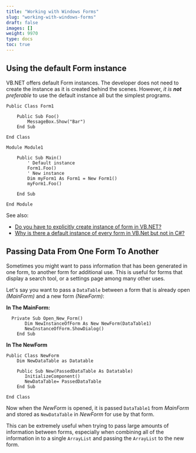 ```yaml
---
title: "Working with Windows Forms"
slug: "working-with-windows-forms"
draft: false
images: []
weight: 9970
type: docs
toc: true
---
```


## Using the default Form instance
VB.NET offers default Form instances. The developer does not need to create the instance as it is created behind the scenes. However, *it is **not** preferable* to use the default instance all but the simplest programs.

    Public Class Form1
    
        Public Sub Foo()
            MessageBox.Show("Bar")
        End Sub
    
    End Class
    
    Module Module1
    
        Public Sub Main()
            ' Default instance
            Form1.Foo()
            ' New instance
            Dim myForm1 As Form1 = New Form1()
            myForm1.Foo()

        End Sub
    
    End Module

See also:

 - [Do you have to explicitly create instance of form in VB.NET?][1] 
 - [Why is there a default instance of every form in VB.Net but not in C#?][2]


  [1]: http://stackoverflow.com/a/22367129/832052
  [2]: http://stackoverflow.com/questions/4698538/why-is-there-a-default-instance-of-every-form-in-vb-net-but-not-in-c

## Passing Data From One Form To Another
Sometimes you might want to pass information that has been generated in one form, to another form for additional use. This is useful for forms that display a search tool, or a settings page among many other uses.

Let's say you want to pass a `DataTable` between a form that is already open *(MainForm)* and a new form *(NewForm)*:

**In The MainForm:**

      Private Sub Open_New_Form()
           Dim NewInstanceOfForm As New NewForm(DataTable1)
           NewInstanceOfForm.ShowDialog()
        End Sub

**In The NewForm**


    Public Class NewForm
        Dim NewDataTable as Datatable
       
        Public Sub New(PassedDataTable As Datatable)
           InitializeComponent()
           NewDataTable= PassedDataTable
        End Sub

    End Class

Now when the *NewForm* is opened, it is passed `DataTable1` from *MainForm* and stored as `NewDataTable` in *NewForm* for use by that form.

This can be extremely useful when trying to pass large amounts of information between forms, especially when combining all of the information in to a single `ArrayList` and passing the `ArrayList` to the new form.

